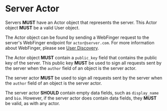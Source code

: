 # Server Actor

Servers **MUST** have an Actor object that represents the server. This Actor object **MUST** be a valid User object.

The Actor object can be found by sending a WebFinger request to the server's WebFinger endpoint for `actor@server.com`. For more information about WebFinger, please see [User Discovery](/federation/user-discovery).

The Actor object **MUST** contain a `public_key` field that contains the public key of the server. This public key **MUST** be used to sign all requests sent by the server when the `author` field of an object is the server actor.

The server actor **MUST** be used to sign all requests sent by the server when the `author` field of an object is the server actor.

The server actor **SHOULD** contain empty data fields, such as `display_name` and `bio`. However, if the server actor does contain data fields, they **MUST** be valid, as with any actor.
